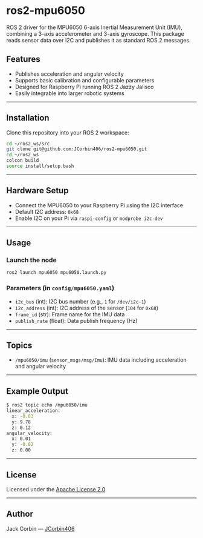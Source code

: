 # ros2-mpu6050

ROS 2 driver for the MPU6050 6-axis Inertial Measurement Unit (IMU), combining a 3-axis accelerometer and 3-axis gyroscope. This package reads sensor data over I2C and publishes it as standard ROS 2 messages.

## Features

- Publishes acceleration and angular velocity
- Supports basic calibration and configurable parameters
- Designed for Raspberry Pi running ROS 2 Jazzy Jalisco
- Easily integrable into larger robotic systems

---

## Installation

Clone this repository into your ROS 2 workspace:

```bash
cd ~/ros2_ws/src
git clone git@github.com:JCorbin406/ros2-mpu6050.git
cd ~/ros2_ws
colcon build
source install/setup.bash
```

---

## Hardware Setup

- Connect the MPU6050 to your Raspberry Pi using the I2C interface
- Default I2C address: `0x68`
- Enable I2C on your Pi via `raspi-config` or `modprobe i2c-dev`

---

## Usage

### Launch the node

```bash
ros2 launch mpu6050 mpu6050.launch.py
```

### Parameters (in `config/mpu6050.yaml`)

- `i2c_bus` (int): I2C bus number (e.g., `1` for `/dev/i2c-1`)
- `i2c_address` (int): I2C address of the sensor (`104` for `0x68`)
- `frame_id` (str): Frame name for the IMU data
- `publish_rate` (float): Data publish frequency (Hz)

---

## Topics

- `/mpu6050/imu` (`sensor_msgs/msg/Imu`): IMU data including acceleration and angular velocity

---

## Example Output

```bash
$ ros2 topic echo /mpu6050/imu
linear_acceleration:
  x: -0.03
  y: 9.78
  z: 0.12
angular_velocity:
  x: 0.01
  y: -0.02
  z: 0.00
```

---

## License

Licensed under the [Apache License 2.0](LICENSE).

---

## Author

Jack Corbin — [JCorbin406](https://github.com/JCorbin406)
